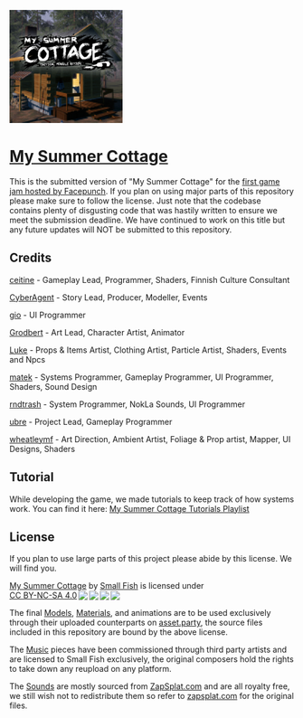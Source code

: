 <a href="https://asset.party/fish/sauna"><img src="ui/github.png" alt="My Summer Cottage logo" height="200"/></a>

# [My Summer Cottage](https://asset.party/fish/sauna)

This is the submitted version of "My Summer Cottage" for the [first game jam hosted by Facepunch](https://sbox.game/news/game-contest-feb-2024). If you plan on using major parts of this repository please make sure to follow the license. Just note that the codebase contains plenty of disgusting code that was hastily written to ensure we meet the submission deadline. We have continued to work on this title but any future updates will NOT be submitted to this repository.

## Credits

[ceitine](https://github.com/ceitine) - Gameplay Lead, Programmer, Shaders, Finnish Culture Сonsultant

[CyberAgent](https://github.com/CyberAgentz) - Story Lead, Producer, Modeller, Events

[gio](https://github.com/gio3k) - UI Programmer

[Grodbert](https://github.com/Grodbert) - Art Lead, Character Artist, Animator

[Luke](https://github.com/NotGaylien) - Props & Items Artist, Clothing Artist, Particle Artist, Shaders, Events and Npcs

[matek](https://github.com/matekdev) - Systems Programmer, Gameplay Programmer, UI Programmer, Shaders, Sound Design

[rndtrash](https://github.com/rndtrash) - System Programmer, NokLa Sounds, UI Programmer

[ubre](https://github.com/yuberee) - Project Lead, Gameplay Programmer

[wheatleymf](https://github.com/WheatleyMF) - Art Direction, Ambient Artist, Foliage & Prop artist, Mapper, UI Designs, Shaders

## Tutorial

While developing the game, we made tutorials to keep track of how systems work. You can find it here: [My Summer Cottage Tutorials Playlist](https://www.youtube.com/playlist?list=PLIcPBTNc7_9qPXDwPnkfQ_S9avbIcVPel)

## License

If you plan to use large parts of this project please abide by this license. We will find you.

<p xmlns:cc="http://creativecommons.org/ns#" xmlns:dct="http://purl.org/dc/terms/"><a property="dct:title" rel="cc:attributionURL" href="https://github.com/Small-Fish-Dev/My-Summer-Cottage">My Summer Cottage</a> by <a rel="cc:attributionURL dct:creator" property="cc:attributionName" href="https://smallfi.sh/">Small Fish</a> is licensed under <a href="http://creativecommons.org/licenses/by-nc-sa/4.0/?ref=chooser-v1" target="_blank" rel="license noopener noreferrer" style="display:inline-block;">CC BY-NC-SA 4.0<img style="height:22px!important;margin-left:3px;vertical-align:text-bottom;" src="https://mirrors.creativecommons.org/presskit/icons/cc.svg?ref=chooser-v1"><img style="height:22px!important;margin-left:3px;vertical-align:text-bottom;" src="https://mirrors.creativecommons.org/presskit/icons/by.svg?ref=chooser-v1"><img style="height:22px!important;margin-left:3px;vertical-align:text-bottom;" src="https://mirrors.creativecommons.org/presskit/icons/nc.svg?ref=chooser-v1"><img style="height:22px!important;margin-left:3px;vertical-align:text-bottom;" src="https://mirrors.creativecommons.org/presskit/icons/sa.svg?ref=chooser-v1"></a></p>

The final [Models](https://github.com/Small-Fish-Dev/My-Summer-Cottage/tree/main/models), [Materials](https://github.com/Small-Fish-Dev/My-Summer-Cottage/tree/main/materials), and animations are to be used exclusively through their uploaded counterparts on [asset.party](https://asset.party/fish), the source files included in this repository are bound by the above license.

The [Music](https://github.com/Small-Fish-Dev/My-Summer-Cottage/tree/main/sounds/music) pieces have been commissioned through third party artists and are licensed to Small Fish exclusively, the original composers hold the rights to take down any reupload on any platform.

The [Sounds](https://github.com/Small-Fish-Dev/My-Summer-Cottage/tree/main/sounds) are mostly sourced from [ZapSplat.com](https://www.zapsplat.com/) and are all royalty free, we still wish not to redistribute them so refer to [zapsplat.com](https://www.zapsplat.com/) for the original files.
